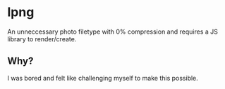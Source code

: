 # lpng

An unneccessary photo filetype with 0% compression and requires a JS library to render/create.

## Why?

I was bored and felt like challenging myself to make this possible.